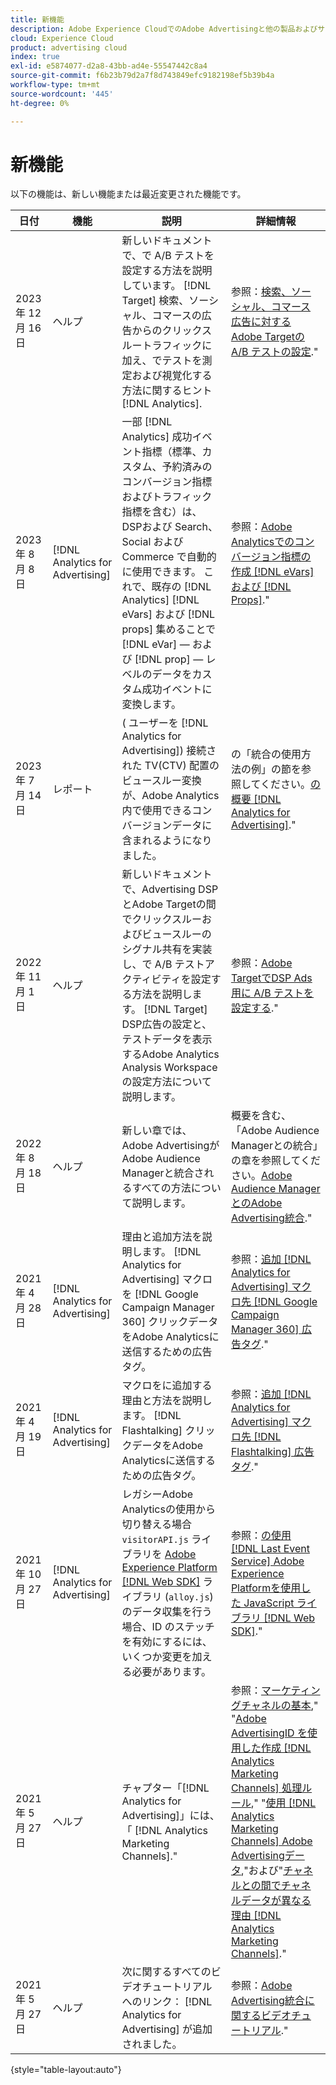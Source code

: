 ```yaml
---
title: 新機能
description: Adobe Experience CloudでのAdobe Advertisingと他の製品およびサービスとの統合の更新について説明します。
cloud: Experience Cloud
product: advertising cloud
index: true
exl-id: e5874077-d2a8-43bb-ad4e-55547442c8a4
source-git-commit: f6b23b79d2a7f8d743849efc9182198ef5b39b4a
workflow-type: tm+mt
source-wordcount: '445'
ht-degree: 0%

---
```


# 新機能

以下の機能は、新しい機能または最近変更された機能です。

| 日付 | 機能 | 説明 | 詳細情報 |
| ---- | ------- | ----------- | -------------------- |
| 2023 年 12 月 16 日 | ヘルプ | 新しいドキュメントで、で A/B テストを設定する方法を説明しています。 [!DNL Target] 検索、ソーシャル、コマースの広告からのクリックスルートラフィックに加え、でテストを測定および視覚化する方法に関するヒント [!DNL Analytics]. | 参照：[検索、ソーシャル、コマース広告に対するAdobe Targetの A/B テストの設定](/help/integrations/target/ab-tests-search.md).&quot; |
| 2023 年 8 月 8 日 | [!DNL Analytics for Advertising] | 一部 [!DNL Analytics] 成功イベント指標（標準、カスタム、予約済みのコンバージョン指標およびトラフィック指標を含む）は、DSPおよび Search、Social および Commerce で自動的に使用できます。 これで、既存の [!DNL Analytics] [!DNL eVars] および [!DNL props] 集めることで [!DNL eVar] — および [!DNL prop] — レベルのデータをカスタム成功イベントに変換します。 | 参照：[Adobe Analyticsでのコンバージョン指標の作成 [!DNL eVars] および [!DNL Props]](/help/integrations/analytics/conversion-metrics-from-evars.md).&quot; |
| 2023 年 7 月 14 日 | レポート | ( ユーザーを [!DNL Analytics for Advertising]) 接続された TV(CTV) 配置のビュースルー変換が、Adobe Analytics内で使用できるコンバージョンデータに含まれるようになりました。 | の「統合の使用方法の例」の節を参照してください。[の概要 [!DNL Analytics for Advertising]](/help/integrations/analytics/overview.md#integration-examples).&quot; |
| 2022 年 11 月 1 日 | ヘルプ | 新しいドキュメントで、Advertising DSPとAdobe Targetの間でクリックスルーおよびビュースルーのシグナル共有を実装し、で A/B テストアクティビティを設定する方法を説明します。 [!DNL Target] DSP広告の設定と、テストデータを表示するAdobe Analytics Analysis Workspaceの設定方法について説明します。 | 参照：[Adobe TargetでDSP Ads 用に A/B テストを設定する](/help/integrations/target/ab-tests-dsp.md).&quot; |
| 2022 年 8 月 18 日 | ヘルプ | 新しい章では、Adobe AdvertisingがAdobe Audience Managerと統合されるすべての方法について説明します。 | 概要を含む、「Adobe Audience Managerとの統合」の章を参照してください。[Adobe Audience ManagerとのAdobe Advertising統合](/help/integrations/audience-manager/overview.md).&quot; |
| 2021 年 4 月 28 日 | [!DNL Analytics for Advertising] | 理由と追加方法を説明します。 [!DNL Analytics for Advertising] マクロを [!DNL Google Campaign Manager 360] クリックデータをAdobe Analyticsに送信するための広告タグ。 | 参照：[追加 [!DNL Analytics for Advertising] マクロ先 [!DNL Google Campaign Manager 360] 広告タグ](/help/integrations/analytics/macros-google-campaign-manager.md).&quot; |
| 2021 年 4 月 19 日 | [!DNL Analytics for Advertising] | マクロをに追加する理由と方法を説明します。 [!DNL Flashtalking] クリックデータをAdobe Analyticsに送信するための広告タグ。 | 参照：[追加 [!DNL Analytics for Advertising] マクロ先 [!DNL Flashtalking] 広告タグ](/help/integrations/analytics/macros-flashtalking.md).&quot; |
| 2021 年 10 月 27 日 | [!DNL Analytics for Advertising] | レガシーAdobe Analyticsの使用から切り替える場合 `visitorAPI.js` ライブラリを [Adobe Experience Platform [!DNL Web SDK]](https://experienceleague.adobe.com/docs/experience-platform/edge/home.html) ライブラリ (`alloy.js`) のデータ収集を行う場合、ID のステッチを有効にするには、いくつか変更を加える必要があります。 | 参照：[の使用 [!DNL Last Event Service] Adobe Experience Platformを使用した JavaScript ライブラリ [!DNL Web SDK]](/help/integrations/analytics/web-sdk.md).&quot; |
| 2021 年 5 月 27 日 | ヘルプ | チャプター「[!DNL Analytics for Advertising]」には、「 [!DNL Analytics Marketing Channels].&quot; | 参照：[マーケティングチャネルの基本](/help/integrations/analytics/marketing-channels/mc-overview.md),&quot; &quot;[Adobe AdvertisingID を使用した作成 [!DNL Analytics Marketing Channels] 処理ルール](/help/integrations/analytics/marketing-channels/mc-ids.md),&quot; &quot;[使用 [!DNL Analytics Marketing Channels] Adobe Advertisingデータ](/help/integrations/analytics/marketing-channels/mc-ac-data.md),&quot;および&quot;[チャネルとの間でチャネルデータが異なる理由 [!DNL Analytics Marketing Channels]](/help/integrations/analytics/marketing-channels/mc-data-variances.md).&quot; |
| 2021 年 5 月 27 日 | ヘルプ | 次に関するすべてのビデオチュートリアルへのリンク： [!DNL Analytics for Advertising] が追加されました。 | 参照：[Adobe Advertising統合に関するビデオチュートリアル](https://experienceleague.adobe.com/docs/advertising-learn/tutorials/overview.html).&quot; |

{style="table-layout:auto"}

<!-- At some point, just make this an overview page instead?

Adobe Advertising is integrated with the following Adobe Experience Cloud products:

* [Adobe Analytics](/help/integrations/analytics/overview.md)

* Adobe Audience Manager

* Adobe Campaign (Adobe Advertising Search only)

 -->
